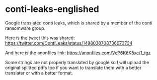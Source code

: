 # conti-leaks-englished
Google translated conti leaks, which is shared by a member of the conti ransomware group.

Here is the tweet this was shared: https://twitter.com/ContiLeaks/status/1498030708736073734

And here is the anonfiles link: https://anonfiles.com/VeP6K6K5xc/1_tgz

Some strings are not properly translated by google so I will upload the original splitted pdfs too if you want to translate them with a better translater or with a better format.
